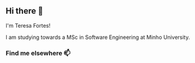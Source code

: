 ## Hi there 👋 
I'm Teresa Fortes!

I am studying towards a MSc in Software Engineering at Minho University.

### Find me elsewhere 📫


<!--
**teresafortes019/teresafortes019** is a ✨ _special_ ✨ repository because its `README.md` (this file) appears on your GitHub profile.

Here are some ideas to get you started:

- 🔭 I’m currently working on ...
- 🌱 I’m currently learning ...
-  How to reach me: 
